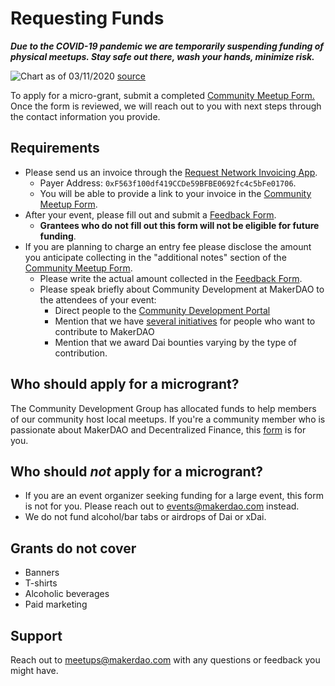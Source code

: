 # Requesting Funds

**_Due to the COVID-19 pandemic we are temporarily suspending funding of physical meetups. Stay safe out there, wash your hands, minimize risk._**

![Chart as of 03/11/2020](https://i.imgur.com/9vv6l9e.png)
[source](https://gisanddata.maps.arcgis.com/apps/opsdashboard/index.html?fbclid=IwAR13JwgmhXEECnc-bPWa75V7rG3AENcgHuiASOUrfrtUy-Qvq8aAzWtzTJw#/bda7594740fd40299423467b48e9ecf6)

To apply for a micro-grant, submit a completed [Community Meetup Form.](https://airtable.com/shr4HOtcZ8o3VZmek) Once the form is reviewed, we will reach out to you with next steps through the contact information you provide.

## Requirements

- Please send us an invoice through the [Request Network Invoicing App](https://app.request.network/#/).
  - Payer Address: `0xF563f100df419CCDe59BFBE0692fc4c5bFe01706`.
  - You will be able to provide a link to your invoice in the [Community Meetup Form](https://airtable.com/shr4HOtcZ8o3VZmek).
- After your event, please fill out and submit a [Feedback Form](https://airtable.com/shr6Icuj6tOy0k55l).
  - **Grantees who do not fill out this form will not be eligible for future funding**.
- If you are planning to charge an entry fee please disclose the amount you anticipate collecting in the "additional notes" section of the [Community Meetup Form](https://airtable.com/shr4HOtcZ8o3VZmek).
  - Please write the actual amount collected in the [Feedback Form](https://airtable.com/shr6Icuj6tOy0k55l).
  - Please speak briefly about Community Development at MakerDAO to the attendees of your event:
    - Direct people to the [Community Development Portal](https://community-development.makerdao.com/)
    - Mention that we have [several initiatives](https://github.com/makerdao/community/projects/2?card_filter_query=label%3A%22help+wanted%22) for people who want to contribute to MakerDAO
    - Mention that we award Dai bounties varying by the type of contribution.

## Who should apply for a microgrant?

The Community Development Group has allocated funds to help members of our community host local meetups. If you're a community member who is passionate about MakerDAO and Decentralized Finance, this [form](https://airtable.com/shr4HOtcZ8o3VZmek) is for you.

## Who should _not_ apply for a microgrant?

- If you are an event organizer seeking funding for a large event, this form is not for you. Please reach out to events@makerdao.com instead.
- We do not fund alcohol/bar tabs or airdrops of Dai or xDai.

## Grants do not cover

- Banners
- T-shirts
- Alcoholic beverages
- Paid marketing

## Support

Reach out to meetups@makerdao.com with any questions or feedback you might have.
